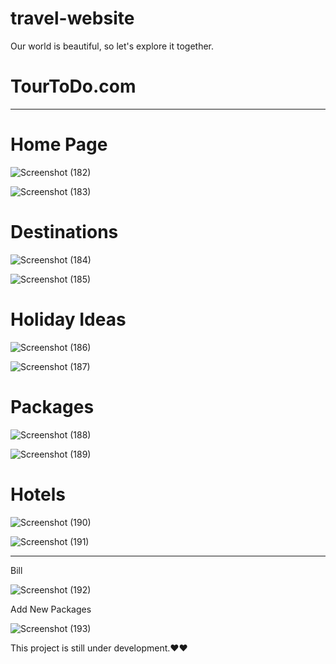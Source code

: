 # travel-website
Our world is beautiful, so let's explore it together.


# TourToDo.com


-------------------------------------------------------------------------------------------------------------------------------------------------------------------------------

# Home Page


![Screenshot (182)](https://github.com/SoumyaK2/travel-website/assets/126533828/94c1e3c7-3f03-4dfd-bd52-6e40fa8e741f)


![Screenshot (183)](https://github.com/SoumyaK2/travel-website/assets/126533828/1df02f1f-e14b-42b3-95d8-565d52f25b4b)


# Destinations

![Screenshot (184)](https://github.com/SoumyaK2/travel-website/assets/126533828/a3fefbb6-bacf-4a01-82eb-e10be4fb10df)


![Screenshot (185)](https://github.com/SoumyaK2/travel-website/assets/126533828/b951a506-400c-4a0e-8210-1fe1663bd77d)


# Holiday Ideas

![Screenshot (186)](https://github.com/SoumyaK2/travel-website/assets/126533828/c0a45637-b2b1-46e5-a661-fa3781a0812a)


![Screenshot (187)](https://github.com/SoumyaK2/travel-website/assets/126533828/4be99772-8015-4838-bc68-81b7c739ea29)


# Packages

![Screenshot (188)](https://github.com/SoumyaK2/travel-website/assets/126533828/ef946ca0-a32b-4a5c-accd-f95dd65b1dd9)


![Screenshot (189)](https://github.com/SoumyaK2/travel-website/assets/126533828/b922bd63-4f6b-4ad3-a075-786a0b2fcf7f)


# Hotels

![Screenshot (190)](https://github.com/SoumyaK2/travel-website/assets/126533828/f1b70200-abbb-4e58-9a45-0c5701846bd1)


![Screenshot (191)](https://github.com/SoumyaK2/travel-website/assets/126533828/9425a67e-debd-47fb-a920-4a0895ff810f)


----------------------------------------------------------------------------------------------------------------------------------------------------------------------------

Bill

![Screenshot (192)](https://github.com/SoumyaK2/travel-website/assets/126533828/cce8b4b7-6391-4e12-9449-fbcbf40feb69)


Add New Packages

![Screenshot (193)](https://github.com/SoumyaK2/travel-website/assets/126533828/ee1f2b90-5e79-4660-ac0e-baf346bed4a2)





This project is still under development.❤❤
